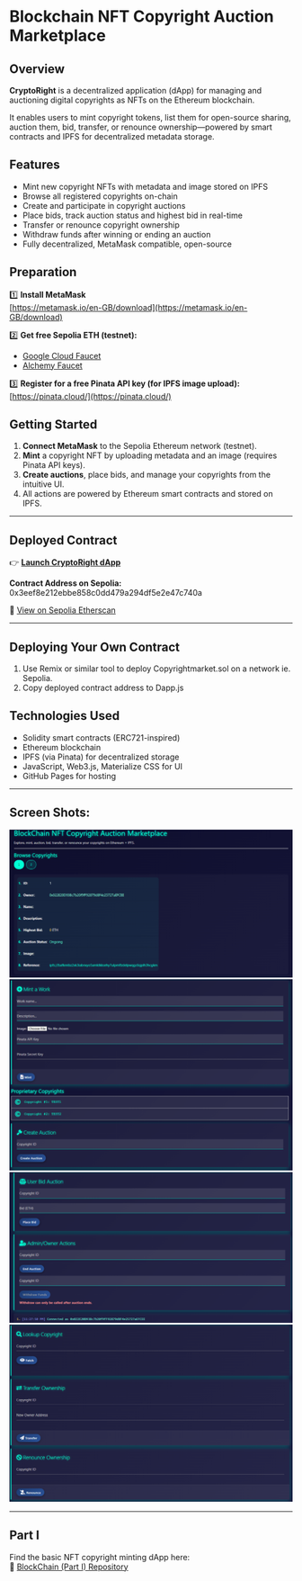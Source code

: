 # Blockchain NFT Copyright Auction Marketplace

## Overview

**CryptoRight** is a decentralized application (dApp) for managing and auctioning digital copyrights as NFTs on the Ethereum blockchain.  

It enables users to mint copyright tokens, list them for open-source sharing, auction them, bid, transfer, or renounce ownership—powered by smart contracts and IPFS for decentralized metadata storage.


## Features

- Mint new copyright NFTs with metadata and image stored on IPFS
- Browse all registered copyrights on-chain
- Create and participate in copyright auctions
- Place bids, track auction status and highest bid in real-time
- Transfer or renounce copyright ownership
- Withdraw funds after winning or ending an auction
- Fully decentralized, MetaMask compatible, open-source


## Preparation

1️⃣ **Install MetaMask**  
[https://metamask.io/en-GB/download](https://metamask.io/en-GB/download)

2️⃣ **Get free Sepolia ETH (testnet):**  
- [Google Cloud Faucet](https://cloud.google.com/application/web3/faucet/ethereum/sepolia)  
- [Alchemy Faucet](https://www.alchemy.com/faucets/ethereum-sepolia)

3️⃣ **Register for a free Pinata API key (for IPFS image upload):**  
[https://pinata.cloud/](https://pinata.cloud/)


## Getting Started

1. **Connect MetaMask** to the Sepolia Ethereum network (testnet).
2. **Mint** a copyright NFT by uploading metadata and an image (requires Pinata API keys).
3. **Create auctions**, place bids, and manage your copyrights from the intuitive UI.
4. All actions are powered by Ethereum smart contracts and stored on IPFS.


---

## Deployed Contract

👉 **[Launch CryptoRight dApp](https://winstonpgao.github.io/BlockChain_2/)**


**Contract Address on Sepolia:**  
0x3eef8e212ebbe858c0dd479a294df5e2e47c740a

🔗 [View on Sepolia Etherscan](https://sepolia.etherscan.io/tx/0x4c7351200f23fc5cb167e4532a76d5039cc7cae73e85003f2346d92097b57ed5)


---


## Deploying Your Own Contract

1. Use Remix or similar tool to deploy Copyrightmarket.sol on a network ie. Sepolia.
2. Copy deployed contract address to Dapp.js


## Technologies Used

- Solidity smart contracts (ERC721-inspired)
- Ethereum blockchain
- IPFS (via Pinata) for decentralized storage
- JavaScript, Web3.js, Materialize CSS for UI
- GitHub Pages for hosting


---

## Screen Shots:

![NFT 1](NFT/1.PNG)
![NFT 2](NFT/2.PNG)
![NFT 3](NFT/3.PNG)
![NFT 4](NFT/4.PNG)

---

## Part I

Find the basic NFT copyright minting dApp here:  
🔗 [BlockChain (Part I) Repository](https://github.com/winstonpgao/BlockChain/)
